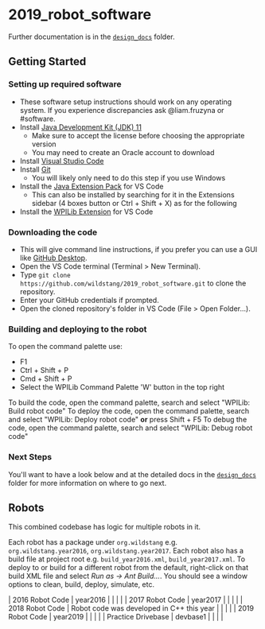# 2019_robot_software

Further documentation is in the [`design_docs`](design_docs/) folder.

## Getting Started
### Setting up required software
- These software setup instructions should work on any operating system. If you experience discrepancies ask @liam.fruzyna or #software.
- Install [Java Development Kit (JDK) 11](https://www.oracle.com/technetwork/java/javase/downloads/jdk11-downloads-5066655.html)
  - Make sure to accept the license before choosing the appropriate version
  - You may need to create an Oracle account to download
- Install [Visual Studio Code](https://code.visualstudio.com/)
- Install [Git](https://git-scm.com/download/)
  - You will likely only need to do this step if you use Windows
- Install the [Java Extension Pack](https://marketplace.visualstudio.com/items?itemName=vscjava.vscode-java-pack) for VS Code
  - This can also be installed by searching for it in the Extensions sidebar (4 boxes button or Ctrl + Shift + X) as for the following
- Install the [WPILib Extension](https://marketplace.visualstudio.com/items?itemName=wpilibsuite.vscode-wpilib) for VS Code

### Downloading the code
- This will give command line instructions, if you prefer you can use a GUI like [GitHub Desktop](https://desktop.github.com/).
- Open the VS Code terminal (Terminal > New Terminal).
- Type `git clone https://github.com/wildstang/2019_robot_software.git` to clone the repository.
- Enter your GitHub credentials if prompted.
- Open the cloned repository's folder in VS Code (File > Open Folder...).

### Building and deploying to the robot
To open the command palette use:
- F1
- Ctrl + Shift + P
- Cmd + Shift + P
- Select the WPILib Command Palette 'W' button in the top right

To build the code, open the command palette, search and select "WPILib: Build robot code"
To deploy the code, open the command palette, search and select "WPILib: Deploy robot code"
**or** press Shift + F5
To debug the code, open the command palette, search and select "WPILib: Debug robot code"

### Next Steps
You'll want to have a look below and at the detailed docs in the
[`design_docs`](design_docs/) folder for more information on where to go next.

## Robots
This combined codebase has logic for multiple robots in it. 

Each robot has a package under `org.wildstang` e.g. `org.wildstang.year2016`, `org.wildstang.year2017`. Each robot also has a build file at project root e.g. `build_year2016.xml`, `build_year2017.xml`. To deploy to or build for a different robot from the default, right-click on that build XML file and select *Run as -> Ant Build...*. You should see a window options to clean, build, deploy, simulate, etc.

| 2016 Robot Code    | year2016                                  |   |   |   |
| 2017 Robot Code    | year2017                                  |   |   |   |
| 2018 Robot Code    | Robot code was developed in C++ this year |   |   |   |
| 2019 Robot Code    | year2019                                  |   |   |   |
| Practice Drivebase | devbase1                                  |   |   |   |
